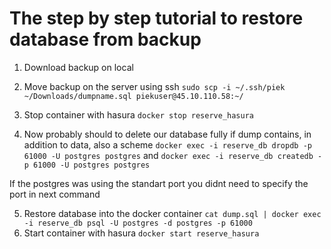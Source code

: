 # The step by step tutorial to restore database from backup

1. Download backup on local
2. Move backup on the server using ssh `sudo scp -i ~/.ssh/piek ~/Downloads/dumpname.sql piekuser@45.10.110.58:~/`

4. Stop container with hasura `docker stop reserve_hasura`
3. Now probably should to delete our database fully if dump contains, in addition to data, also a scheme  `docker exec -i reserve_db dropdb -p 61000 -U postgres postgres`
and `docker exec -i reserve_db createdb -p 61000 -U postgres postgres`

If the postgres was using the standart port you didnt need to specify the port in next command

5. Restore database into the docker container `cat dump.sql | docker exec -i reserve_db psql -U postgres -d postgres -p 61000`
6. Start container with hasura `docker start reserve_hasura`


